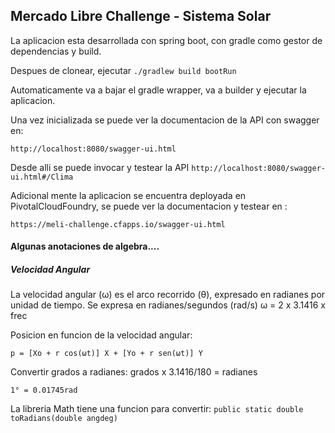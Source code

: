 ## Mercado Libre Challenge - Sistema Solar

La aplicacion esta desarrollada con spring boot, con gradle como gestor de dependencias y build.

Despues de clonear, ejecutar `./gradlew build bootRun`

Automaticamente va a bajar el gradle wrapper, va a builder y ejecutar la aplicacion.

Una vez inicializada se puede ver la documentacion de la API con swagger en:
 
`http://localhost:8080/swagger-ui.html`

Desde alli se puede invocar y testear la API `http://localhost:8080/swagger-ui.html#/Clima`

Adicional mente la aplicacion se encuentra deployada en PivotalCloudFoundry, se puede ver la documentacion y testear en :

`https://meli-challenge.cfapps.io/swagger-ui.html`

#### Algunas anotaciones de algebra....
##### Velocidad Angular

La velocidad angular (ω) es el arco recorrido (θ), expresado en radianes por unidad de tiempo. 
Se expresa en radianes/segundos (rad/s)
ω = 2 x 3.1416 x frec

Posicion en funcion de la velocidad angular:

``p = [Xo + r cos(ωt)] X + [Yo + r sen(ωt)] Y``

Convertir grados a radianes: grados x 3.1416/180 = radianes

``1° = 0.01745rad``

La libreria Math tiene una funcion para convertir: ``public static double toRadians(double angdeg) ``
